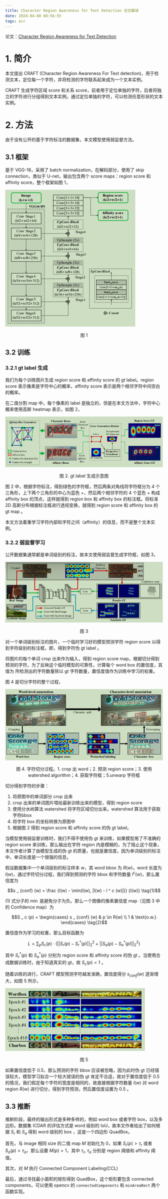 ```yaml
---
title: Character Region Awareness for Text Detection 论文解读
date: 2024-04-08 08:56:55
tags: ocr
---
```


论文：[Character Region Awareness for Text Detection](https://arxiv.org/abs/1904.01941)

# 1. 简介

本文提出 CRAFT (Character Region Awareness For Text detection)，用于检测文本，定位每一个字符，并将检测的字符联系起来成为一个文本实例。

CRAFT 生成字符区域 score 和关系 score，前者用于定位单独的字符，后者将独立的字符进行分组得到文本实例。通过定位单独的字符，可以检测任意形状的文本实例。

# 2. 方法

由于没有公开的基于字符标注的数据集，本文模型使用弱监督方法。

## 3.1 框架

基于 VGG-16，采用了 batch normalization，在解码部分，使用了 skip connection，类似于 U-net，输出包含两个 score maps：region score 和 affinity score，整个框架如图 1，

![](/images/ocr/craft_1.png)
<center>图 1 </center>

## 3.2 训练

### 3.2.1 gt label 生成

我们为每个训练图片生成 region score 和 affinity score 的 gt label。region score 表示像素是字符中心的概率，affinity score 表示是两个相邻字符中间空白的概率。

在二值分割 map 中，每个像素的 label 是独立的，但是在本文方法中，字符中心概率使用高斯 heatmap 表示，如图 2，

![](/images/ocr/craft_2.png)
<center>图 2. gt label 生成示意图</center>

图 2 中，根据字符标注，得到绿色的字符框，然后两条对角线将字符框分为 4 个三角形，上下两个三角形的中心为蓝色 +，然后两个相邻字符的 4 个蓝色 + 构成 affinity box 的顶点，这样就得到 region box 和 affinity box 的标注框。将标准 2D 高斯分布根据标注框进行透视变换，就得到 region score 和 affinity box 的 gt map 。

本文方法着重学习字符内部和字符之间（affinity）的信息，而不是整个文本实例。

### 3.2.2 弱监督学习

公开数据集通常都是单词级别的标注，故本文使用弱监督生成字符框，如图 3，

![](/images/ocr/craft_3.png)
<center>图 3</center>

对一个单词级别标注的图片，一个临时学习好的模型预测字符 region score 以得到字符级别的标注框，即，得到字符伪 gt label 。

将图片的每个单词 crop 出来作为输入，得到 region score map，根据切分得到预测的字符，为了反映这个临时模型的可靠性，计算每个 word box 的置信度，其值为 所检测出的字符数量除以 gt 字符数量，置信度值作为训练中学习的权重。

图 4 是切分字符的整个过程，

![](/images/ocr/craft_4.png)
<center>图 4. 字符切分过程。1. crop 出 word；2. 预测 region score；3. 使用 watershed algorithm；4. 获取字符框；5.unwarp 字符框</center>

切分得到字符的步骤：

1. 将原图中的单词部分 crop 出来
2. crop 出来的单词图片喂给最新训练出来的模型，得到 region score
3. 使用分水岭算法 watershed 将字符区域切分出来。watershed 算法用于获取字符bbox
4. 将字符 box 的坐标转换为原图中
5. 根据图 2 得到 region score 和 affinity score 的伪 gt label。

当模型使用弱监督训练时，我们不得不使用伪 gt 来训练，如果模型用了不准确的 region score 来训练，那么输出在字符 region 内是模糊的，为了阻止这个现象，本文作者计算了由模型生成的伪 gt 的质量，也就是置信度，因为单词级别的标注中，单词长度是一个很强的信息。

假设数据集中一个单词级别的标注样本 $w$，其 word bbox 为 $R(w)$，word 长度为 $l(w)$，通过字符切分过程，我们得到预测的字符 bbox 和字符数量 $l ^ c(w)$，那么置信度为

$$s _ {conf} (w) = \frac {l(w) - \min(l(w), |l(w) - l ^ c (w)|)} {l(w)} \tag{1}$$

(1) 式分子的 $\min$ 是避免分子为负。那么一个图像的像素置信度 map（见图 3 中的 Confidence map）为

$$S _ c (p) = \begin{cases} s _ {conf} (w) & p \in R(w) \\ 1 & \text{o.w.} \end{cases} \tag{2}$$

置信度作为学习的权重，那么目标函数为

$$L=\sum _ p S _ c (p) \cdot (||S _ r(p) - S _ r ^ *(p)|| _ 2 ^ 2 + ||S _ a (p) - S _ a ^ * (p)|| _ 2 ^ 2) \tag{3}$$

其中 $S _ r ^ * (p)$ 和 $S _ a ^ * (p)$ 分别为 region score 和 affinity score 的伪 gt 。当使用合成数据训练时，由于知道真实的 gt，故 $S _ c(p)=1$ 。

随着训练的进行，CRAFT 模型预测字符越发准确，置信度得分 $s _ {conf}(w)$ 逐渐增大，如图 5 所示，

![](/images/ocr/craft_5.png)
<center>图 5</center>

如果置信度低于 0.5，那么预测的字符 bbox 应该被忽略，因为此时伪 gt 已经错误较大，模型学习拟合一个较大错误的伪 gt 肯定不合适，故对于置信度低于 0.5 的情况，我们假定每个字符的宽度是相同的，故直接根据字符数量 $l(w)$ 对 word region $R(w)$ 进行切分，得到字符预测，然后置信度设置为 0.5 。

## 3.3 推断

推断阶段，最终的输出形式是多种多样的，例如 word box 或者字符 box，以及多边形。数据集 ICDAR 的评估方式是 word 级别的 IoU，故本文作者给出了如何根据 $S _ r$ 和 $S _ a$ 得到 word 级别的 box ，这是一个四边形 QuadBox。

首先，与 image 相同 size 的二值 map $M$ 初始化为 0，如果 $S _ r(p) > \tau _ r$ 或者 $S _ a(p) > \tau _ a$，那么设置 $M(p) = 1$，其中 $\tau _ r, \ \tau _ a$ 分别是 region 阈值和 affinity 阈值。

其次，对 $M$ 执行 Connected Component Labeling(CCL)

最后，通过寻找最小面积的矩形得到 QuadBox，这个矩形要包含 connected components，可以使用 opencv 的 `connectedComponents` 和 `minAreaRect` 两个函数实现。

